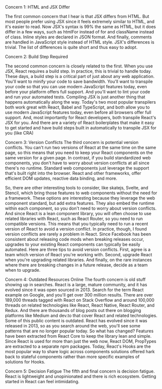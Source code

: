 Concern 1: HTML and JSX Differ

The first common concern that I hear is that JSX differs from HTML. But most people prefer using JSX since it feels extremely similar to HTML, and it's easier to read. Now JSX's syntax is 99% the same as HTML, but it does differ in a few ways, such as htmlFor instead of for and className instead of class. Inline styles are declared in JSON format. And finally, comments are handled in JavaScript style instead of HTML style. JSX's differences is trivial. The list of differences is quite short and thus easy to adopt.

Concern 2: Build Step Required

The second common concern is closely related to the first. When you use JSX, React requires a build step. In practice, this is trivial to handle today. These days, a build step is a critical part of just about any web application. You'll want to minify your code to save bandwidth. You'll want to transpile your code so that you can use modern JavaScript features today, even before your platform offers full support. And you'll want to lint your code and run your automated tests. Compiling JSX is just another thing that happens automatically along the way. Today's two most popular transpilers both work great with React, Babel and TypeScript, and both allow you to use modern JavaScript features today, even before all browsers offer full support. And, most importantly for React developers, both transpile React's JSX for you. And there are a variety of React boilerplates that make it easy to get started and have build steps built in automatically to transpile JSX for you (like CRA)

Concern 3: Version Conflicts
The third concern is potential version conflicts. You can't run two versions of React at the same time on the same page, so this means that you need to keep your React components on the same version for a given page. In contrast, if you build standardized web components, you don't have to worry about version conflicts at all since there's no runtime. Standard web components just leverage the support that's built right into the browser. React and other frameworks, offer efficient DOM updates, reactive data binding, and more.

So, there are other interesting tools to consider, like skatejs, Svelte, and Stencil, which bring those features to web components without the need for a framework. These options are interesting because they leverage the web component standard, but add extra features. They also embed the runtime within each component, so you don't need to worry about version conflicts. And since React is a lean component library, you will often choose to use related libraries with React, such as React Router, so you need to run compatible versions. This means that you typically need to run a recent version of React to avoid a version conflict. In practice, though, I found version conflicts are rarely a problem in React. Since Facebook has been consistent about releasing code mods when breaking releases occur, upgrades to your existing React components can typically be easily automated. Here are three tips to avoid version conflicts. First, agree is a team which version of React you're working with. Second, upgrade React when you're upgrading related libraries. And finally, on the rare instances where there are breaking changes in a future release, decide as a team when to upgrade.

Concern 4: Outdated Resources Online
The fourth concern is old stuff showing up in searches. React is a large, mature community, and it has evolved since it was open sourced in 2013. Search for the term React example on Google, and you'll get over 300 million results. There are over 189,000 threads tagged with React on Stack Overflow and around 100,000 threads on related technologies like React, React Native, React Router, and Redux. And there are thousands of blog posts out there on blogging platforms like Medium and dev.to that cover React and related technologies. Some of this public content is outdated. React has evolved since it was released in 2013, so as you search around the web, you'll see some patterns that are no longer popular today. So what has changed? Features have been extracted from React Core to keep the library lean and simple. Since React is used for more than just the web now, React DOM, PropTypes are extracted to a separate npm packages. Today, React's Hooks are the most popular way to share logic across components solutions offered hark back to stateful components rather than more specific examples of solutions for Hooks.

Concern 5: Decision Fatigue
The fifth and final concern is decision fatigue. React is lightweight and unopinionated and there is rich ecosystem. Getting started in React can feel intimidating.
